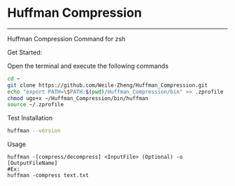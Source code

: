 # Huffman Compression
***

Huffman Compression Command for zsh

Get Started:

Open the terminal and execute the following commands

```Bash
cd ~
git clone https://github.com/Weile-Zheng/Huffman_Compression.git
echo "export PATH=\$PATH:$(pwd)/Huffman_Compression/bin" >> .zprofile
chmod ugo+x ~/Huffman_Compression/bin/huffman 
source ~/.zprofile

```

Test Installation
```Bash
huffman --version
```

Usage
```
huffman -[compress/decompress] <InputFile> (Optional) -o [OutputFileName]
#Ex:
huffman -compress text.txt
```

